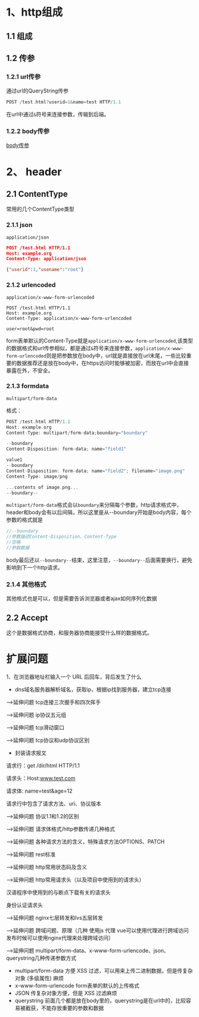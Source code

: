 # 1、http组成

## 1.1 组成

## 1.2 传参

### 1.2.1 url传参

通过url的QueryString传参
```h
POST /test.html?userid=1&name=test HTTP/1.1
```

在url中通过`&`符号来连接参数，传输到后端。

### 1.2.2 body传参

[body传参](#21-ContentType)

# 2、 header

## 2.1 ContentType

常用的几个ContentType类型

### 2.1.1 json

`application/json`
```json
POST /test.html HTTP/1.1
Host: example.org
Content-Type: application/json

{"userid":1,"usename":"root"}
```

### 2.1.2 urlencoded

`application/x-www-form-urlencoded`
```
POST /test.html HTTP/1.1
Host: example.org
Content-Type: application/x-www-form-urlencoded

user=root&pwd=root
```

form表单默认的Content-Type就是`application/x-www-form-urlencoded`,该类型的数据格式和url传参相似，都是通过`&`符号来连接参数，`application/x-www-form-urlencoded`则是把参数放在body中，url就是直接放在url末尾，一些比较重要的数据推荐还是放在body中，在https访问时能够被加密，而放在url中会直接暴露在外，不安全。


### 2.1.3 formdata

`multipart/form-data`

格式：

```h
POST /test.html HTTP/1.1
Host: example.org
Content-Type: multipart/form-data;boundary="boundary"

--boundary
Content-Disposition: form-data; name="field1"

value1
--boundary
Content-Disposition: form-data; name="field2"; filename="image.png"
Content-Type: image/png  

...contents of image.png...  
--boundary--
```
`multipart/form-data`格式会以`boundary`来分隔每个参数，http请求格式中，header和body会有以后间隔，所以这里是从--boundary开始是body内容，每个参数的格式就是
```c
//--boundary
//参数描述Content-Disposition、Content-Type
//空格
//参数数据
```
body最后还以`--boundary--`结束，这里注意，`--boundary--`后面需要换行，避免影响到下一个http请求。




### 2.1.4 其他格式

其他格式也是可以，但是需要告诉浏览器或者ajax如何序列化数据

## 2.2 Accept

这个是数据格式协商，和服务器协商能接受什么样的数据格式。

# 扩展问题

1、在浏览器地址栏输入一个 URL 后回车，背后发生了什么

* dns域名服务器解析域名，获取ip，根据ip找到服务器，建立tcp连接

-->延伸问题 tcp连接三次握手和四次挥手

-->延伸问题 ip协议五元组

-->延伸问题 tcp滑动窗口

-->延伸问题 tcp协议和udp协议区别

* 封装请求报文

请求行：get /dir/html HTTP/1.1

请求头：Host:www.test.com

请求体: name=test&age=12

请求行中包含了请求方法、uri、协议版本 

-->延伸问题 协议1.1和1.2的区别

-->延伸问题 请求体格式/http参数传递几种格式

-->延伸问题 各种请求方法的含义，特殊请求方法OPTIONS、PATCH

-->延伸问题 rest标准

-->延伸问题 http常用状态码及含义

-->延伸问题 http常用请求头（以及项目中使用到的请求头）

汉语程序中使用到的与断点下载有关的请求头

身份认证请求头

-->延伸问题 nginx七层转发和lvs五层转发

-->延伸问题 跨域问题、原理（几种 使用js 代理 vue可以使用代理进行跨域访问 发布时候可以使用nginx代理来处理跨域访问）

-->延伸问题 multipart/form-data、x-www-form-urlencode、json、querystring几种传递参数方式 

* multipart/form-data 方便 XSS 过滤，可以用来上传二进制数据，但是传复杂对象 (多级属性) 麻烦
* x-www-form-urlencode form表单的默认的上传格式
* JSON 传复杂对象方便，但是 XSS 过滤麻烦
* querystring 前面几个都是放在body里的，querystring是在url中的，比较容易被截获，不能存放重要的参数和数据






